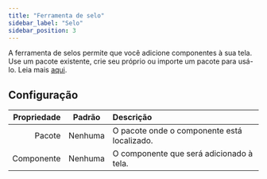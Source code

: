 ```yaml
---
title: "Ferramenta de selo"
sidebar_label: "Selo"
sidebar_position: 3
---
```


A ferramenta de selos permite que você adicione componentes à sua tela. Use um pacote existente, crie seu próprio ou importe um pacote para usá-lo. Leia mais [aqui](../pack).

## Configuração

| Propriedade | Padrão  | Descrição                                   |
| -----------:|:-------:|:------------------------------------------- |
|      Pacote | Nenhuma | O pacote onde o componente está localizado. |
|  Componente | Nenhuma | O componente que será adicionado à tela.    |
